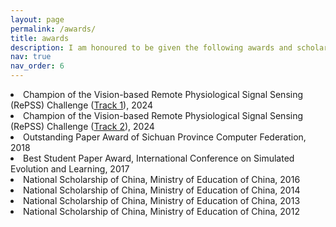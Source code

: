 ```yaml
---
layout: page
permalink: /awards/
title: awards
description: I am honoured to be given the following awards and scholarships
nav: true
nav_order: 6
---
```

<li>Champion of the Vision-based Remote Physiological Signal Sensing (RePSS) Challenge (<a href="https://www.kaggle.com/competitions/the-3rd-repss-t1/overview">Track 1</a>), 2024</li>
<li>Champion of the Vision-based Remote Physiological Signal Sensing (RePSS) Challenge (<a href="https://www.kaggle.com/competitions/the-3rd-repss-t2/overview">Track 2</a>), 2024</li>
<li>Outstanding Paper Award of Sichuan Province Computer Federation, 2018</li>		
<li>Best Student Paper Award, International Conference on Simulated Evolution and Learning, 2017</li>
<li>National Scholarship of China, Ministry of Education of China, 2016</li>
<li>National Scholarship of China, Ministry of Education of China, 2014</li>	
<li>National Scholarship of China, Ministry of Education of China, 2013</li>
<li>National Scholarship of China, Ministry of Education of China, 2012</li>
